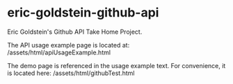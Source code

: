 # eric-goldstein-github-api
Eric Goldstein's Github API Take Home Project.

The API usage example page is located at: /assets/html/apiUsageExample.html

The demo page is referenced in the usage example text. For convenience, it is located here: /assets/html/githubTest.html
